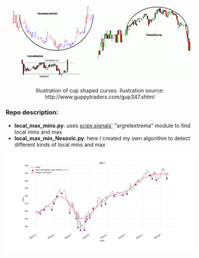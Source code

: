 ![alt text](images/consolidation_example.gif)

<p align="center">Illustration of cup shaped curves. Ilustration source: http://www.guppytraders.com/gup347.shtml </p>

<h3> Repo description: </h3>

<ul>
	<li> <strong>local_max_mins.py</strong>: uses <a href ="https://docs.scipy.org/doc/scipy/reference/signal.html">scipy.signals'</a> "argrelextrema" module to find local mins and max</li>
	<li> <strong>local_max_min_Nesovic.py</strong>: here I created my own algorithm to detect different kinds of local mins and max</li>
</ul>


![alt text](images/MSFT.png)
